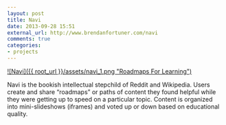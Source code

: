 ```yaml
---
layout: post
title: Navi
date: 2013-09-28 15:51
external_url: http://www.brendanfortuner.com/navi
comments: true
categories: 
- projects
---
```

[![Navi]({{ root_url }}/assets/navi_1.png "Roadmaps For Learning")][1]

[1]: http://www.brendanfortuner.com/navi

Navi is the bookish intellectual stepchild of Reddit and Wikipedia. Users create and share &ldquo;roadmaps&rdquo; or paths of content they found helpful while they were getting up to speed on a particular topic. Content is organized into mini-slideshows (iframes) and voted up or down based on educational quality.

